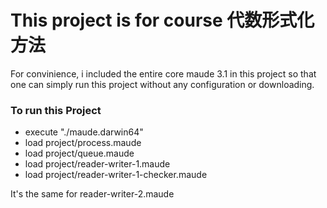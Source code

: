 # This project is for course 代数形式化方法

For convinience, i included the entire core maude 3.1 in this project so that one can simply run this project without any configuration or downloading.

### To run this Project

- execute "./maude.darwin64"
- load project/process.maude
- load project/queue.maude
- load project/reader-writer-1.maude
- load project/reader-writer-1-checker.maude

It's the same for reader-writer-2.maude
